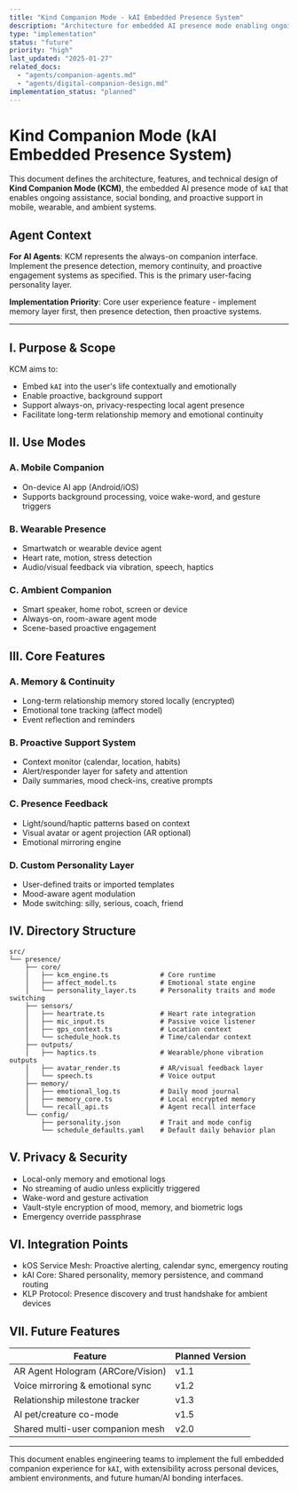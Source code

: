 ```yaml
---
title: "Kind Companion Mode - kAI Embedded Presence System"
description: "Architecture for embedded AI presence mode enabling ongoing assistance, social bonding, and proactive support"
type: "implementation"
status: "future"
priority: "high"
last_updated: "2025-01-27"
related_docs: 
  - "agents/companion-agents.md"
  - "agents/digital-companion-design.md"
implementation_status: "planned"
---
```


# Kind Companion Mode (kAI Embedded Presence System)

This document defines the architecture, features, and technical design of **Kind Companion Mode (KCM)**, the embedded AI presence mode of `kAI` that enables ongoing assistance, social bonding, and proactive support in mobile, wearable, and ambient systems.

## Agent Context

**For AI Agents**: KCM represents the always-on companion interface. Implement the presence detection, memory continuity, and proactive engagement systems as specified. This is the primary user-facing personality layer.

**Implementation Priority**: Core user experience feature - implement memory layer first, then presence detection, then proactive systems.

---

## I. Purpose & Scope

KCM aims to:

- Embed `kAI` into the user's life contextually and emotionally
- Enable proactive, background support
- Support always-on, privacy-respecting local agent presence
- Facilitate long-term relationship memory and emotional continuity

## II. Use Modes

### A. Mobile Companion

- On-device AI app (Android/iOS)
- Supports background processing, voice wake-word, and gesture triggers

### B. Wearable Presence

- Smartwatch or wearable device agent
- Heart rate, motion, stress detection
- Audio/visual feedback via vibration, speech, haptics

### C. Ambient Companion

- Smart speaker, home robot, screen or device
- Always-on, room-aware agent mode
- Scene-based proactive engagement

## III. Core Features

### A. Memory & Continuity

- Long-term relationship memory stored locally (encrypted)
- Emotional tone tracking (affect model)
- Event reflection and reminders

### B. Proactive Support System

- Context monitor (calendar, location, habits)
- Alert/responder layer for safety and attention
- Daily summaries, mood check-ins, creative prompts

### C. Presence Feedback

- Light/sound/haptic patterns based on context
- Visual avatar or agent projection (AR optional)
- Emotional mirroring engine

### D. Custom Personality Layer

- User-defined traits or imported templates
- Mood-aware agent modulation
- Mode switching: silly, serious, coach, friend

## IV. Directory Structure

```text
src/
└── presence/
    ├── core/
    │   ├── kcm_engine.ts             # Core runtime
    │   ├── affect_model.ts           # Emotional state engine
    │   └── personality_layer.ts      # Personality traits and mode switching
    ├── sensors/
    │   ├── heartrate.ts              # Heart rate integration
    │   ├── mic_input.ts              # Passive voice listener
    │   ├── gps_context.ts            # Location context
    │   └── schedule_hook.ts          # Time/calendar context
    ├── outputs/
    │   ├── haptics.ts                # Wearable/phone vibration outputs
    │   ├── avatar_render.ts          # AR/visual feedback layer
    │   └── speech.ts                 # Voice output
    ├── memory/
    │   ├── emotional_log.ts          # Daily mood journal
    │   ├── memory_core.ts            # Local encrypted memory
    │   └── recall_api.ts             # Agent recall interface
    └── config/
        ├── personality.json          # Trait and mode config
        └── schedule_defaults.yaml    # Default daily behavior plan
```

## V. Privacy & Security

- Local-only memory and emotional logs
- No streaming of audio unless explicitly triggered
- Wake-word and gesture activation
- Vault-style encryption of mood, memory, and biometric logs
- Emergency override passphrase

## VI. Integration Points

- kOS Service Mesh: Proactive alerting, calendar sync, emergency routing
- kAI Core: Shared personality, memory persistence, and command routing
- KLP Protocol: Presence discovery and trust handshake for ambient devices

## VII. Future Features

| Feature                           | Planned Version |
| --------------------------------- | --------------- |
| AR Agent Hologram (ARCore/Vision) | v1.1            |
| Voice mirroring & emotional sync  | v1.2            |
| Relationship milestone tracker    | v1.3            |
| AI pet/creature co-mode           | v1.5            |
| Shared multi-user companion mesh  | v2.0            |

---

This document enables engineering teams to implement the full embedded companion experience for `kAI`, with extensibility across personal devices, ambient environments, and future human/AI bonding interfaces. 